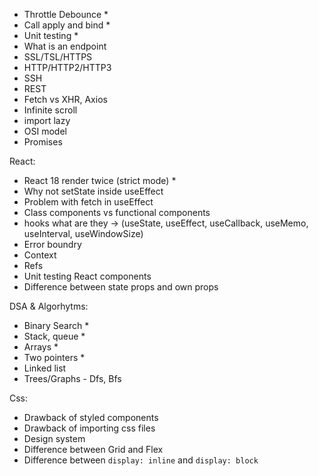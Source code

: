 -   Throttle Debounce \*
-   Call apply and bind \*
-   Unit testing \*
-   What is an endpoint
-   SSL/TSL/HTTPS
-   HTTP/HTTP2/HTTP3
-   SSH
-   REST
-   Fetch vs XHR, Axios
-   Infinite scroll
-   import lazy
-   OSI model
-   Promises

React:

-   React 18 render twice (strict mode) \*
-   Why not setState inside useEffect
-   Problem with fetch in useEffect
-   Class components vs functional components
-   hooks what are they -> (useState, useEffect, useCallback, useMemo, useInterval, useWindowSize)
-   Error boundry
-   Context
-   Refs
-   Unit testing React components
-   Difference between state props and own props

DSA & Algorhytms:

-   Binary Search \*
-   Stack, queue \*
-   Arrays \*
-   Two pointers \*
-   Linked list
-   Trees/Graphs - Dfs, Bfs

Css:

-   Drawback of styled components
-   Drawback of importing css files
-   Design system
-   Difference between Grid and Flex
-   Difference between `display: inline` and `display: block`
